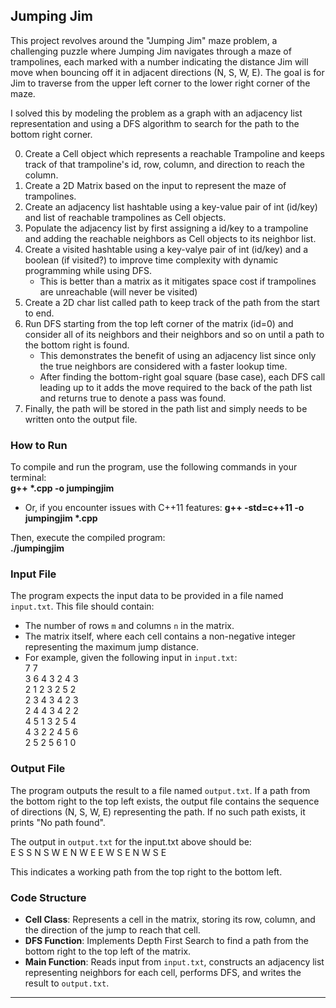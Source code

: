 Jumping Jim
-----------
This project revolves around the "Jumping Jim" maze problem, a challenging puzzle where Jumping Jim navigates through a maze of trampolines, each marked with a number indicating the distance Jim will move when bouncing off it in adjacent directions (N, S, W, E). The goal is for Jim to traverse from the upper left corner to the lower right corner of the maze.

I solved this by modeling the problem as a graph with an adjacency list representation and using a DFS algorithm to search for the path to the bottom right corner.

0) Create a Cell object which represents a reachable Trampoline and keeps track of that trampoline's id, row, column, and direction to reach the column.
1) Create a 2D Matrix based on the input to represent the maze of trampolines. 
2) Create an adjacency list hashtable using a key-value pair of int (id/key) and list of reachable trampolines as Cell objects.
3) Populate the adjacency list by first assigning a id/key to a trampoline and adding the reachable neighbors as Cell objects to its neighbor list.
4) Create a visited hashtable using a key-valye pair of int (id/key) and a boolean (if visited?) to improve time complexity with dynamic programming while using DFS.
   - This is better than a matrix as it mitigates space cost if trampolines are unreachable (will never be visited)
5) Create a 2D char list called path to keep track of the path from the start to end.
6) Run DFS starting from the top left corner of the matrix (id=0) and consider all of its neighbors and their neighbors and so on until a path to the bottom right is found.
   - This demonstrates the benefit of using an adjacency list since only the true neighbors are considered with a faster lookup time.
   - After finding the bottom-right goal square (base case), each DFS call leading up to it adds the move required to the back of the path list and returns true to denote a pass was found.
8) Finally, the path will be stored in the path list and simply needs to be written onto the output file.

### How to Run

To compile and run the program, use the following commands in your terminal:<br />
**g++ \*.cpp -o jumpingjim**
- Or, if you encounter issues with C++11 features:
  **g++ -std=c++11 -o jumpingjim \*.cpp**

Then, execute the compiled program:<br />
**./jumpingjim**

### Input File

The program expects the input data to be provided in a file named `input.txt`. This file should contain:

- The number of rows `m` and columns `n` in the matrix.
- The matrix itself, where each cell contains a non-negative integer representing the maximum jump distance.
- For example, given the following input in `input.txt`:<br />
7 7<br />
3 6 4 3 2 4 3<br />
2 1 2 3 2 5 2<br />
2 3 4 3 4 2 3<br />
2 4 4 3 4 2 2<br />
4 5 1 3 2 5 4<br />
4 3 2 2 4 5 6<br />
2 5 2 5 6 1 0<br />

### Output File

The program outputs the result to a file named `output.txt`. If a path from the bottom right to the top left exists, the output file contains the sequence of directions (N, S, W, E) representing the path. If no such path exists, it prints "No path found".

The output in `output.txt` for the input.txt above should be:<br />
E S S N S W E N W E E W S E N W S E<br />

This indicates a working path from the top right to the bottom left.

### Code Structure

- **Cell Class**: Represents a cell in the matrix, storing its row, column, and the direction of the jump to reach that cell.
- **DFS Function**: Implements Depth First Search to find a path from the bottom right to the top left of the matrix.
- **Main Function**: Reads input from `input.txt`, constructs an adjacency list representing neighbors for each cell, performs DFS, and writes the result to `output.txt`.

--- 
